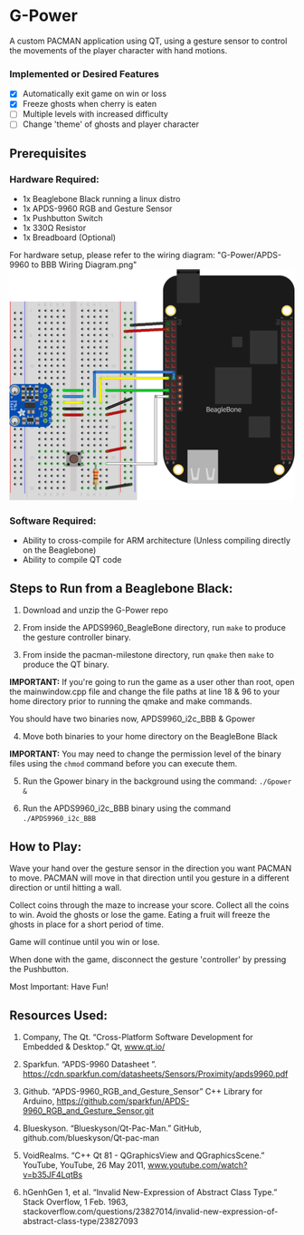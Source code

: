 # G-Power

A custom PACMAN application using QT, using a gesture sensor to control the movements of the player character with hand motions.

### Implemented or Desired Features
- [x] Automatically exit game on win or loss
- [x] Freeze ghosts when cherry is eaten
- [ ] Multiple levels with increased difficulty
- [ ] Change 'theme' of ghosts and player character

## Prerequisites

### Hardware Required:
  - 1x  Beaglebone Black running a linux distro
  - 1x APDS-9960 RGB and Gesture Sensor
  - 1x Pushbutton Switch
  - 1x 330Ω Resistor
  - 1x Breadboard (Optional)

  For hardware setup, please refer to the wiring diagram: "G-Power/APDS-9960 to BBB Wiring Diagram.png"
  ![Wiring Diagram](https://github.com/sfagin89/G-Power/blob/main/APDS-9960%20to%20BBB%20Wiring%20Diagram.png?raw=true)

### Software Required:
  - Ability to cross-compile for ARM architecture (Unless compiling directly on the Beaglebone)
  - Ability to compile QT code

## Steps to Run from a Beaglebone Black:

1. Download and unzip the G-Power repo

2. From inside the APDS9960_BeagleBone directory, run `make` to produce the gesture controller binary.

3. From inside the pacman-milestone directory, run `qmake` then `make` to produce the QT binary.

  **IMPORTANT:** If you're going to run the game as a user other than root, open the mainwindow.cpp file and change the file paths at line 18 & 96 to your home directory prior to running the qmake and make commands.

You should have two binaries now, APDS9960_i2c_BBB & Gpower

4. Move both binaries to your home directory on the BeagleBone Black

**IMPORTANT:** You may need to change the permission level of the binary files using the `chmod` command before you can execute them.

5. Run the Gpower binary in the background using the command: `./Gpower &`

6. Run the APDS9960_i2c_BBB binary using the command `./APDS9960_i2c_BBB`

## How to Play:

Wave your hand over the gesture sensor in the direction you want PACMAN to move. PACMAN will move in that direction until you gesture in a different direction or until hitting a wall.

Collect coins through the maze to increase your score. Collect all the coins to win. Avoid the ghosts or lose the game. Eating a fruit will freeze the ghosts in place for a short period of time.

Game will continue until you win or lose.

When done with the game, disconnect the gesture 'controller' by pressing the Pushbutton.

Most Important: Have Fun!

## Resources Used:

1. Company, The Qt. “Cross-Platform Software Development for Embedded & Desktop.” Qt, www.qt.io/

2. Sparkfun. “APDS-9960 Datasheet ”. https://cdn.sparkfun.com/datasheets/Sensors/Proximity/apds9960.pdf

3. Github. “APDS-9960_RGB_and_Gesture_Sensor” C++ Library for Arduino, https://github.com/sparkfun/APDS-9960_RGB_and_Gesture_Sensor.git

4. Blueskyson. “Blueskyson/Qt-Pac-Man.” GitHub, github.com/blueskyson/Qt-pac-man

5. VoidRealms. “C++ Qt 81 - QGraphicsView and QGraphicsScene.” YouTube, YouTube, 26 May 2011, www.youtube.com/watch?v=b35JF4LqtBs

6. hGenhGen 1, et al. “Invalid New-Expression of Abstract Class Type.” Stack Overflow, 1 Feb. 1963, stackoverflow.com/questions/23827014/invalid-new-expression-of-abstract-class-type/23827093
